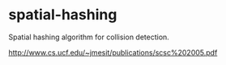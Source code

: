 # spatial-hashing
Spatial hashing algorithm for collision detection.

http://www.cs.ucf.edu/~jmesit/publications/scsc%202005.pdf
